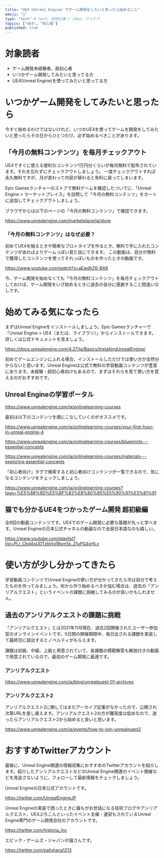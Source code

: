 ```yaml
---
title: "UE4（Unreal Engine）でゲーム開発をしたいと思ったら始めること"
emoji: "📘"
type: "tech" # tech: 技術記事 / idea: アイデア
topics: ["UE4", "初心者"]
published: true
---
```


# 対象読者
- ゲーム開発未経験者、超初心者
- いつかゲーム開発してみたいと思ってる方
- UE4(Unreal Engine)を使ってみたいと思ってる方

# いつかゲーム開発をしてみたいと思ったら

今すぐ始めるわけではないけれど、いつかUE4を使ってゲームを開発をしてみたいと思ったらその日からひとつだけ、必ず始めるべきことがあります。

## 「今月の無料コンテンツ」を毎月チェックアウト

UE4ですぐに使える便利なコンテンツ1万円分くらいが毎月無料で配布されています。それを忘れずにチェックアウトしましょう。
一度チェックアウトすれば永久無料ですが、月が変わって内容が替わると有料に戻ってしまいます。

Epic Gamesランチャーのストアで無料ゲームを確認したついでに、「Unreal Engine > マーケットプレイス」を訪問して「今月の無料コンテンツ」をカートに追加してチェックアウトしましょう。

ブラウザからは以下のページの「今月の無料コンテンツ」で確認できます。

https://www.unrealengine.com/marketplace/ja/store

### 「今月の無料コンテンツ」はなぜ必要？

初めてUE4を触るときや簡単なプロトタイプを作るとき、無料で手に入れたコンテンツがあればよりゲームっぽい見た目にできます。
この動画は、自分が無料で獲得したコンテンツを使ってそれっぽいものを作ったときの動画です。

https://www.youtube.com/watch?v=aEwdhZ6-BA8


今、ゲーム開発を始めなくても「今月の無料コンテンツ」を毎月チェックアウトしておけば、ゲーム開発をいざ始めるときに過去の自分に感謝すること間違いなしです。

# 始めてみる気になったら

まずはUnreal Engineをインストールしましょう。Epic Gamesランチャーで「Unreal Engine > UE4（または、ライブラリ）」からインストールできます。詳しくは公式ドキュメントを見ましょう。

https://docs.unrealengine.com/4.27/ja/Basics/InstallingUnrealEngine/

初めてゲームエンジンにふれる場合、インストールしただけでは使い方が全然分からないと思います。Unreal Engineは公式で無料の学習動画コンテンツが豊富にあります。未経験・超初心者向けもあるので、まずはそれらを見て使い方を覚えるのがおすすめです。

## Unreal Engineの学習ポータル

https://www.unrealengine.com/ja/onlinelearning-courses


最初は以下のコンテンツを順にこなしていくのがオススメです。

https://www.unrealengine.com/ja/onlinelearning-courses/your-first-hour-in-unreal-engine-4

https://www.unrealengine.com/ja/onlinelearning-courses/blueprints---essential-concepts

https://www.unrealengine.com/ja/onlinelearning-courses/materials---exploring-essential-concepts


「初心者向け」タグで検索すると初心者向けコンテンツが一覧できるので、気になるコンテンツをチェックしましょう。

https://www.unrealengine.com/ja/onlinelearning-courses?tags=%E5%88%9D%E5%BF%83%E8%80%85%E5%90%91%E3%81%91


## 猫でも分かるUE4をつかったゲーム開発 超初級編

全8回の動画コンテンツです。UE4でのゲーム開発に必要な基礎が丸っと学べます。Unreal Engineの日本公式チャネルの動画なので全部日本語なのも嬉しい。

https://www.youtube.com/playlist?list=PLr_Cbd4sUDTzbVjg1Bsm5s_21uPQ4xHLx


# 使い方が少し分かってきたら

学習動画コンテンツでUnreal Engineの使い方が分かってきたら次は自分で考えたものを作ってみましょう。何から作り始めるべきか悩む場合は、過去の「アンリアルクエスト」というイベントの課題に挑戦してみるのが良いかもしれません。

## 過去のアンリアルクエストの課題に挑戦

「アンリアルクエスト」とは2021年11月現在、過去2回開催されたユーザー参加型のオンラインイベントです。5日間の開催期間中、毎日出される課題を実装して最終日に提出するとノベルティがもらえます。

課題は初級、中級、上級と用意されていて、各課題の模範解答も解説付きの動画で用意されているので、最初のゲーム開発に最適です。

### アンリアルクエスト

https://www.unrealengine.com/ja/blog/unrealquest-01-archives

### アンリアルクエスト2

アンリアルクエスト2に関してはまだアーカイブ記事がなかったので、公開され次第URLを差し替えます。アンリアルクエスト2の方が難易度は低めなので、迷ったらアンリアルクエスト2から始めると良いと思います。

https://www.unrealengine.com/ja/events/how-to-join-unrealquest2


# おすすめTwitterアカウント

最後に、Unreal Engine関連の情報収集におすすめのTwitterアカウントを紹介します。紹介したアンリアルクエストなどのUnreal Engine関連のイベント開催などを見逃さないように、フォローして最新情報をチェックしましょう。

Unreal Engineの日本公式アカウントです。

https://twitter.com/UnrealEngineJP

Unreal Engineの実装で困ったときに誰もがお世話になる技術ブログやアンリアルクエスト、UE4ぷちこんといったイベント主催・運営もされているUnreal Engine専門のゲーム開発会社のアカウントです。

https://twitter.com/historia_Inc


エピック・ゲームズ・ジャパンの猫さんです。

https://twitter.com/pafuhana1213
